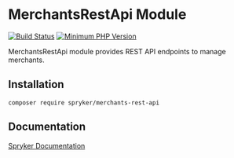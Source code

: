 # MerchantsRestApi Module
[![Build Status](https://travis-ci.org/spryker/merchants-rest-api.svg)](https://travis-ci.org/spryker/merchants-rest-api)
[![Minimum PHP Version](https://img.shields.io/badge/php-%3E%3D%207.2-8892BF.svg)](https://php.net/)

MerchantsRestApi module provides REST API endpoints to manage merchants.

## Installation

```
composer require spryker/merchants-rest-api
```

## Documentation

[Spryker Documentation](https://academy.spryker.com/developing_with_spryker/module_guide/modules.html)
